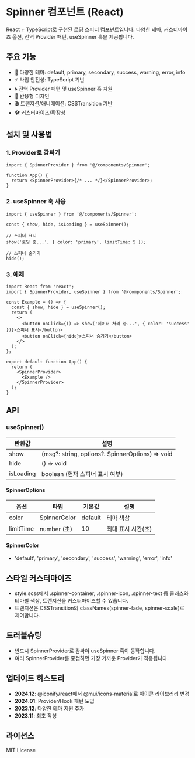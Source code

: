 # Spinner 컴포넌트 (React)

React + TypeScript로 구현된 로딩 스피너 컴포넌트입니다. 다양한 테마, 커스터마이즈 옵션, 전역 Provider 패턴, useSpinner 훅을 제공합니다.

## 주요 기능

- 🎨 다양한 테마: default, primary, secondary, success, warning, error, info
- ⚡ 타입 안전성: TypeScript 기반
- 🌀 전역 Provider 패턴 및 useSpinner 훅 지원
- 📱 반응형 디자인
- 🎬 트랜지션/애니메이션: CSSTransition 기반
- 🛠️ 커스터마이즈/확장성

## 설치 및 사용법

### 1. Provider로 감싸기

```tsx
import { SpinnerProvider } from '@/components/Spinner';

function App() {
  return <SpinnerProvider>{/* ... */}</SpinnerProvider>;
}
```

### 2. useSpinner 훅 사용

```tsx
import { useSpinner } from '@/components/Spinner';

const { show, hide, isLoading } = useSpinner();

// 스피너 표시
show('로딩 중...', { color: 'primary', limitTime: 5 });

// 스피너 숨기기
hide();
```

### 3. 예제

```tsx
import React from 'react';
import { SpinnerProvider, useSpinner } from '@/components/Spinner';

const Example = () => {
  const { show, hide } = useSpinner();
  return (
    <>
      <button onClick={() => show('데이터 처리 중...', { color: 'success' })}>스피너 표시</button>
      <button onClick={hide}>스피너 숨기기</button>
    </>
  );
};

export default function App() {
  return (
    <SpinnerProvider>
      <Example />
    </SpinnerProvider>
  );
}
```

## API

### useSpinner()

| 반환값    | 설명                                             |
| --------- | ------------------------------------------------ |
| show      | (msg?: string, options?: SpinnerOptions) => void |
| hide      | () => void                                       |
| isLoading | boolean (현재 스피너 표시 여부)                  |

#### SpinnerOptions

| 옵션      | 타입         | 기본값  | 설명               |
| --------- | ------------ | ------- | ------------------ |
| color     | SpinnerColor | default | 테마 색상          |
| limitTime | number (초)  | 10      | 최대 표시 시간(초) |

#### SpinnerColor

- 'default', 'primary', 'secondary', 'success', 'warning', 'error', 'info'

## 스타일 커스터마이즈

- style.scss에서 .spinner-container, .spinner-icon, .spinner-text 등 클래스와 테마별 색상, 트랜지션을 커스터마이즈할 수 있습니다.
- 트랜지션은 CSSTransition의 classNames(spinner-fade, spinner-scale)로 제어합니다.

## 트러블슈팅

- 반드시 SpinnerProvider로 감싸야 useSpinner 훅이 동작합니다.
- 여러 SpinnerProvider를 중첩하면 가장 가까운 Provider가 적용됩니다.

## 업데이트 히스토리

- **2024.12**: @iconify/react에서 @mui/icons-material로 아이콘 라이브러리 변경
- **2024.01**: Provider/Hook 패턴 도입
- **2023.12**: 다양한 테마 지원 추가
- **2023.11**: 최초 작성

## 라이선스

MIT License
